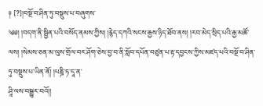 ﻿  
༈   [?]།བསྔོ་བ་ཤིན་ཏུ་བསྡུས་པ་བཞུགས་  
༄༅། །བདག་ནི་སྦྱིན་པའི་བསོད་ནམས་ཀྱིས། །རྙེད་དཀའི་སངས་རྒྱས་ཉིད་ཐོབ་ནས། །རབ་མེད་སྲིད་པའི་རྒྱ་མཚོ་ལས། །སེམས་ཅན་མ་ལུས་གྲོལ་བར་ཤོག་ཅེས་བྱ་བ་ནི་སློབ་དཔོན་བཙུན་པ་རྟ་དབྱངས་ཀྱིས་མཛད་པའི་བསྔོ་བ་ཤིན་ཏུ་བསྡུས་པ་ཡིན་ནོ། །པཎྜི་ཏ་དཱ་ན་  
ཤཱི་ལས་བསྒྱུར་བའོ།།  
  
